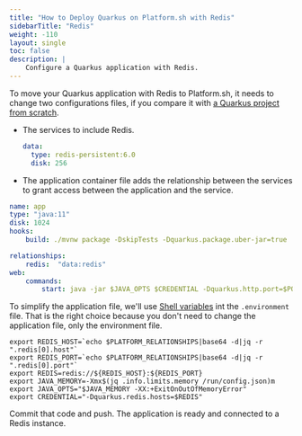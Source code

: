 ```yaml
---
title: "How to Deploy Quarkus on Platform.sh with Redis"
sidebarTitle: "Redis"
weight: -110
layout: single
toc: false
description: |
    Configure a Quarkus application with Redis.
---
```


To move your Quarkus application with Redis to Platform.sh, it needs to change two configurations files, if you compare it with [a Quarkus project from scratch](_index.md).

* The services to include Redis.

  ```yaml
  data:
    type: redis-persistent:6.0
    disk: 256
  ```

* The application container file adds the relationship between the services to grant access between the application and the service.

```yaml
name: app
type: "java:11"
disk: 1024
hooks:
    build: ./mvnw package -DskipTests -Dquarkus.package.uber-jar=true

relationships:
    redis:  "data:redis"
web:
    commands:
        start: java -jar $JAVA_OPTS $CREDENTIAL -Dquarkus.http.port=$PORT target/file.jar
```

To simplify the application file, we'll use [Shell variables](https://docs.platform.sh/development/variables.html#shell-variables) int the  `.environment` file. That is the right choice because you don't need to change the application file, only the environment file.

```properties
export REDIS_HOST=`echo $PLATFORM_RELATIONSHIPS|base64 -d|jq -r ".redis[0].host"`
export REDIS_PORT=`echo $PLATFORM_RELATIONSHIPS|base64 -d|jq -r ".redis[0].port"`
export REDIS=redis://${REDIS_HOST}:${REDIS_PORT}
export JAVA_MEMORY=-Xmx$(jq .info.limits.memory /run/config.json)m
export JAVA_OPTS="$JAVA_MEMORY -XX:+ExitOnOutOfMemoryError"
export CREDENTIAL="-Dquarkus.redis.hosts=$REDIS"
```

Commit that code and push. The application is ready and connected to a Redis instance.

